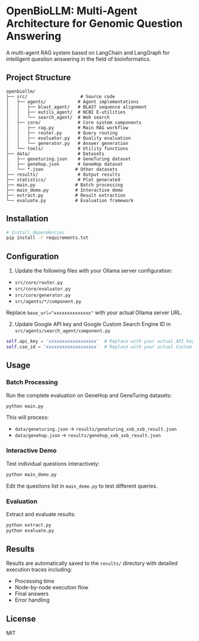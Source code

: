 # OpenBioLLM: Multi-Agent Architecture for Genomic Question Answering

A multi-agent RAG system based on LangChain and LangGraph for intelligent question answering in the field of bioinformatics.

## Project Structure

```
openbiollm/
├── src/                    # Source code
│   ├── agents/            # Agent implementations
│   │   ├── blast_agent/   # BLAST sequence alignment
│   │   ├── eutils_agent/  # NCBI E-utilities
│   │   └── search_agent/  # Web search
│   ├── core/              # Core system components
│   │   ├── rag.py         # Main RAG workflow
│   │   ├── router.py      # Query routing
│   │   ├── evaluator.py   # Quality evaluation
│   │   └── generator.py   # Answer generation
│   └── tools/             # Utility functions
├── data/                  # Datasets
│   ├── geneturing.json    # GeneTuring dataset
│   ├── genehop.json       # GeneHop dataset
│   └── *.json            # Other datasets
├── results/               # Output results
├── statistics/            # Plot generated
├── main.py               # Batch processing
├── main_demo.py          # Interactive demo
├── extract.py            # Result extraction
└── evaluate.py           # Evaluation framework
```

## Installation

```bash
# Install dependencies
pip install -r requirements.txt
```

## Configuration

1. Update the following files with your Ollama server configuration:

- `src/core/router.py`
- `src/core/evaluator.py` 
- `src/core/generator.py`
- `src/agents/*/component.py`

Replace `base_url="xxxxxxxxxxxxxx"` with your actual Ollama server URL.

2. Update Google API key and Google Custom Search Engine ID in `src/agents/search_agent/component.py`

```python
self.api_key = 'xxxxxxxxxxxxxxxxxx'  # Replace with your actual API key
self.cse_id = 'xxxxxxxxxxxxxxxxxxx'  # Replace with your actual Custom Search Engine ID
```

## Usage

### Batch Processing

Run the complete evaluation on GeneHop and GeneTuring datasets:

```bash
python main.py
```

This will process:
- `data/geneturing.json` → `results/geneturing_xxb_xxb_result.json`
- `data/genehop.json` → `results/genehop_xxb_xxb_result.json`

### Interactive Demo

Test individual questions interactively:

```bash
python main_demo.py
```

Edit the questions list in `main_demo.py` to test different queries.

### Evaluation

Extract and evaluate results:

```bash
python extract.py
python evaluate.py
```

## Results

Results are automatically saved to the `results/` directory with detailed execution traces including:
- Processing time
- Node-by-node execution flow
- Final answers
- Error handling


## License

MIT

